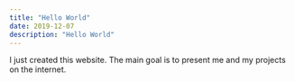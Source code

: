 ```yaml
---
title: "Hello World"
date: 2019-12-07
description: "Hello World"
---
```


I just created this website. The main goal is to present me and my projects on the internet.
